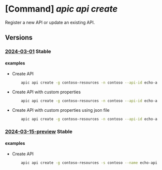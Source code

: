 # [Command] _apic api create_

Register a new API or update an existing API.

## Versions

### [2024-03-01](/Resources/mgmt-plane/L3N1YnNjcmlwdGlvbnMve30vcmVzb3VyY2Vncm91cHMve30vcHJvdmlkZXJzL21pY3Jvc29mdC5hcGljZW50ZXIvc2VydmljZXMve30vd29ya3NwYWNlcy97fS9hcGlzL3t9/2024-03-01.xml) **Stable**

<!-- mgmt-plane /subscriptions/{}/resourcegroups/{}/providers/microsoft.apicenter/services/{}/workspaces/{}/apis/{} 2024-03-01 -->

#### examples

- Create API
    ```bash
        apic api create -g contoso-resources -n contoso --api-id echo-api --title "Echo API" --type REST
    ```

- Create API with custom properties
    ```bash
        apic api create -g contoso-resources -n contoso --api-id echo-api --title "Echo API" --type REST --custom-properties '{\"public-facing\":true}'
    ```

- Create API with custom properties using json file
    ```bash
        apic api create -g contoso-resources -n contoso --api-id echo-api --title "Echo API" --type REST --custom-properties '@customProperties.json'
    ```

### [2024-03-15-preview](/Resources/mgmt-plane/L3N1YnNjcmlwdGlvbnMve30vcmVzb3VyY2Vncm91cHMve30vcHJvdmlkZXJzL21pY3Jvc29mdC5hcGljZW50ZXIvc2VydmljZXMve30vd29ya3NwYWNlcy97fS9hcGlzL3t9/2024-03-15-preview.xml) **Stable**

<!-- mgmt-plane /subscriptions/{}/resourcegroups/{}/providers/microsoft.apicenter/services/{}/workspaces/{}/apis/{} 2024-03-15-preview -->

#### examples

- Create API
    ```bash
        apic api create -g contoso-resources -s contoso --name echo-api --title "Echo API"
    ```
